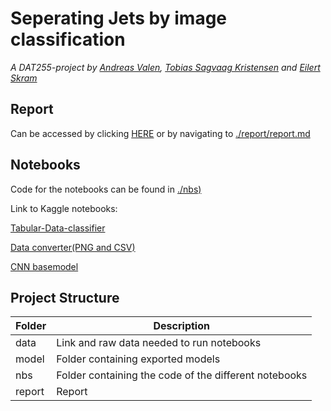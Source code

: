 # Seperating Jets by image classification
*A DAT255-project by [Andreas Valen](https://github.com/andreasvalen), [Tobias Sagvaag Kristensen](https://github.com/Tobbelobby) and [Eilert Skram](https://github.com/EilertSkram)*

## Report

Can be accessed by clicking [HERE](https://github.com/EilertSkram/Seperating-Jets-by-image-classification/blob/main/report/report.md) or by navigating to [./report/report.md](https://github.com/EilertSkram/Seperating-Jets-by-image-classification/blob/main/report/report.md)

## Notebooks
Code for the notebooks can be found in [./nbs)](https://github.com/EilertSkram/Seperating-Jets-by-image-classification/tree/main/nbs)


Link to Kaggle notebooks:


[Tabular-Data-classifier](https://www.kaggle.com/eilskr/boson-forrest)

[Data converter(PNG and CSV)](https://www.kaggle.com/code/eilskr/boson-convert-manual/)

[CNN basemodel](https://www.kaggle.com/code/eilskr/w-boson-cnn)

## Project Structure
|  Folder        |  Description    |
|--------------|-----------|
| data | Link and raw data needed to run notebooks     | 
| model      | Folder containing exported models | 
| nbs         | Folder containing the code of the different notebooks     |
|  report        | Report    |
